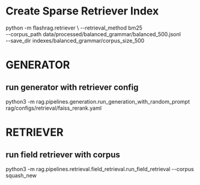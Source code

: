 # Create Sparse Retriever Index
python -m flashrag.retriever \ 
  --retrieval_method bm25 \
  --corpus_path data/processed/balanced_grammar/balanced_500.jsonl \
  --save_dir indexes/balanced_grammar/corpus_size_500

# GENERATOR
## run generator with retriever config
python3 -m rag.pipelines.generation.run_generation_with_random_prompt rag/configs/retrieval/faiss_rerank.yaml

# RETRIEVER
## run field retriever with corpus
 python3 -m rag.pipelines.retrieval.field_retrieval.run_field_retrieval --corpus squash_new 